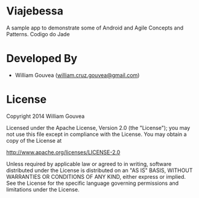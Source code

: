 Viajebessa
==========

A sample app to demonstrate some of Android and Agile Concepts and Patterns.
Codigo do Jade

Developed By
============

* William Gouvea (william.cruz.gouvea@gmail.com)



License
=======

Copyright 2014 William Gouvea

Licensed under the Apache License, Version 2.0 (the "License");
you may not use this file except in compliance with the License.
You may obtain a copy of the License at

   http://www.apache.org/licenses/LICENSE-2.0

Unless required by applicable law or agreed to in writing, software
distributed under the License is distributed on an "AS IS" BASIS,
WITHOUT WARRANTIES OR CONDITIONS OF ANY KIND, either express or implied.
See the License for the specific language governing permissions and
limitations under the License.
